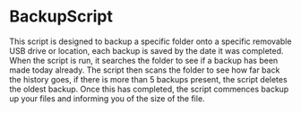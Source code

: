 # BackupScript

This script is designed to backup a specific folder onto a specific removable USB drive or location, each backup is saved by the date it was completed. When the script is run, it searches the folder to see if a backup has been made today already. The script then scans the folder to see how far back the history goes, if there is more than 5 backups present, the script deletes the oldest backup. Once this has completed, the script commences backup up your files and informing you of the size of the file.
